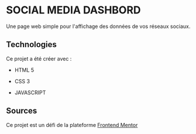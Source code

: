 # SOCIAL MEDIA DASHBORD

Une page web simple pour l'affichage des données de vos réseaux sociaux.

## Technologies

Ce projet a été créer avec : 

* HTML 5

* CSS 3

* JAVASCRIPT

## Sources 

Ce projet est un défi de la plateforme [Frontend Mentor](https://www.frontendmentor.io/)